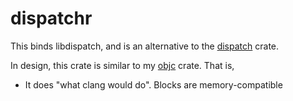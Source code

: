# dispatchr

This binds libdispatch, and is an alternative to the [dispatch](https://crates.io/crates/dispatch/0.2.0) crate.

In design, this crate is similar to my [objc](https://github.com/drewcrawford/objr) crate.  That is,
* It does "what clang would do".  Blocks are memory-compatible
